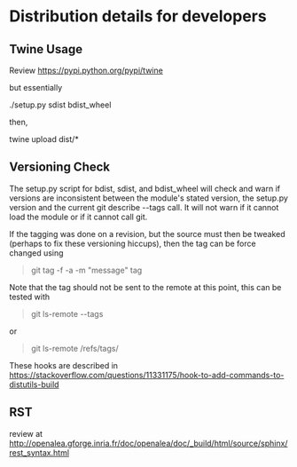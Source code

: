 # Distribution details for developers

## Twine Usage

Review 
https://pypi.python.org/pypi/twine

but essentially

./setup.py sdist bdist_wheel

then,

twine upload dist/*

## Versioning Check

The setup.py script for bdist, sdist, and bdist_wheel will check and warn if versions are inconsistent between the module's stated version, the setup.py version and the current git describe --tags call. It will not warn if it cannot load the module or if it cannot call git.

If the tagging was done on a revision, but the source must then be tweaked (perhaps to fix these versioning hiccups), then the tag can be force changed using

>git tag -f -a -m "message" tag

Note that the tag should not be sent to the remote at this point, this can be tested with

>git ls-remote --tags <remote>

or 

>git ls-remote <remote> /refs/tags/<tag>


These hooks are described in
https://stackoverflow.com/questions/11331175/hook-to-add-commands-to-distutils-build


## RST
review at http://openalea.gforge.inria.fr/doc/openalea/doc/_build/html/source/sphinx/rest_syntax.html

